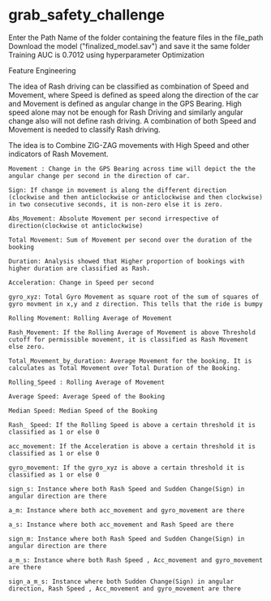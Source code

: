 # grab_safety_challenge

Enter the Path Name of the folder containing the feature files in the file_path 
Download the model ("finalized_model.sav") and save it the same folder
Training AUC is 0.7012 using hyperparameter Optimization


Feature Engineering

The idea of Rash driving can be classified as combination of Speed and Movement, where Speed is defined as speed along the direction of the car and Movement is defined as angular change in the GPS Bearing.
High speed alone may not be enough for Rash Driving and similarly angular change also will not define rash driving. A combination of both Speed and Movement is needed to classify Rash driving.

The idea is to Combine ZIG-ZAG movements with High Speed and other indicators of Rash Movement.
	
	Movement : Change in the GPS Bearing across time will depict the the angular change per second in the direction of car.
	
	Sign: If change in movement is along the different direction (clockwise and then anticlockwise or anticlockwise and then clockwise) in two consecutive seconds, it is non-zero else it is zero.
	
	Abs_Movement: Absolute Movement per second irrespective of direction(clockwise ot anticlockwise)
	
	Total Movement: Sum of Movement per second over the duration of the booking
	
	Duration: Analysis showed that Higher proportion of bookings with higher duration are classified as Rash.
	
	Acceleration: Change in Speed per second
	
	gyro_xyz: Total Gyro Movement as square root of the sum of squares of gyro movment in x,y and z direction. This tells that the ride is bumpy
	
	Rolling Movement: Rolling Average of Movement
	
	Rash_Movement: If the Rolling Average of Movement is above Threshold cutoff for permissible movement, it is classified as Rash Movement else zero.
	
	Total_Movement_by_duration: Average Movement for the booking. It is calculates as Total Movement over Total Duration of the Booking.
	
	Rolling_Speed : Rolling Average of Movement
	
	Average Speed: Average Speed of the Booking
	
	Median Speed: Median Speed of the Booking
	
	Rash_ Speed: If the Rolling Speed is above a certain threshold it is classified as 1 or else 0
	
	acc_movement: If the Acceleration is above a certain threshold it is classified as 1 or else 0
	
	gyro_movement: If the gyro_xyz is above a certain threshold it is classified as 1 or else 0
	
	sign_s: Instance where both Rash Speed and Sudden Change(Sign) in angular direction are there
	
	a_m: Instance where both acc_movement and gyro_movement are there
	
	a_s: Instance where both acc_movement and Rash Speed are there
	
	sign_m: Instance where both Rash Speed and Sudden Change(Sign) in angular direction are there
	
	a_m_s: Instance where both Rash Speed , Acc_movement and gyro_movement are there
	
	sign_a_m_s: Instance where both Sudden Change(Sign) in angular direction, Rash Speed , Acc_movement and gyro_movement are there
